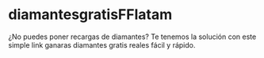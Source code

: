 # diamantesgratisFFlatam
¿No puedes poner recargas de diamantes? Te tenemos la solución con este simple link ganaras diamantes gratis reales fácil y rápido.
